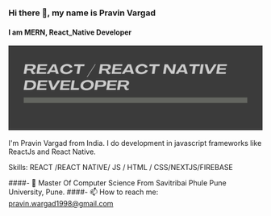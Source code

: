 ### Hi there 👋, my name is  Pravin Vargad
#### I am MERN, React_Native Developer
![I am ReactJs/React Native Developer](https://github.com/pravinv1998/pravinv1998/blob/main/REACT%20%20REACT%20NATIVE%20DEVELOPER.png?raw=true)

I'm Pravin Vargad from India. I do development in javascript frameworks like ReactJs and React Native.

Skills:  REACT /REACT NATIVE/ JS / HTML / CSS/NEXTJS/FIREBASE

####- 🌱 Master Of Computer Science From Savitribai Phule Pune University, Pune.
####- 📫 How to reach me: pravin.wargad1998@gmail.com 

